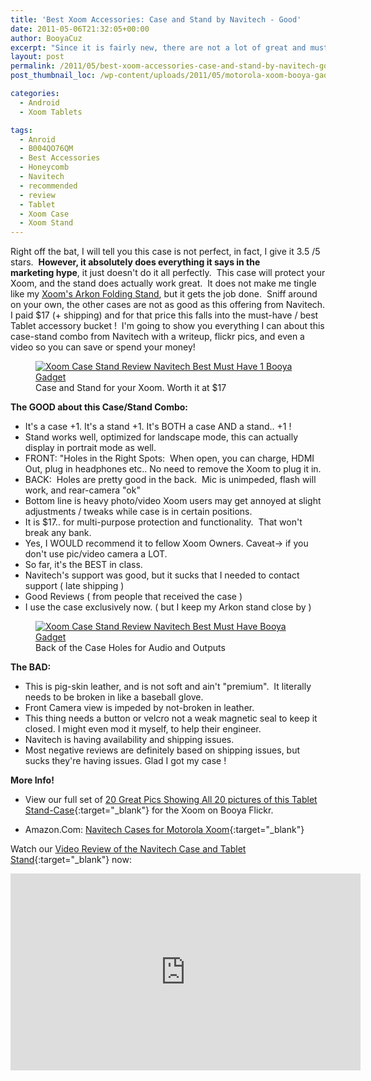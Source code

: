 ```yaml
---
title: 'Best Xoom Accessories: Case and Stand by Navitech - Good'
date: 2011-05-06T21:32:05+00:00
author: BooyaCuz
excerpt: "Since it is fairly new, there are not a lot of great and must have accessories out yet for the Motorola Xoom.  I've personally been searching for a decent case-stand combination and Navitech's offering from Amazon.com fit the bill."
layout: post
permalink: /2011/05/best-xoom-accessories-case-and-stand-by-navitech-good.html
post_thumbnail_loc: /wp-content/uploads/2011/05/motorola-xoom-booya-gadget-thumb.jpg

categories:
  - Android
  - Xoom Tablets

tags:
  - Anroid
  - B004QO76QM
  - Best Accessories
  - Honeycomb
  - Navitech
  - recommended
  - review
  - Tablet
  - Xoom Case
  - Xoom Stand
---
```

 Right off the bat, I will tell you this case is not perfect, in fact, I give it 3.5 /5 stars.  **However, it absolutely does everything it says in the marketing hype**, it just doesn't do it all perfectly.  This case will protect your Xoom, and the stand does actually work great.  It does not make me tingle like my [Xoom's Arkon Folding Stand](/2011/04/best-xoom-accessories-arkon-portable-fold-up-stand-for-apple-ipad-galaxy-tab-blackberry-play-book.html), but it gets the job done.  Sniff around on your own, the other cases are not as good as this offering from Navitech. I paid $17 (+ shipping) and for that price this falls into the must-have / best Tablet accessory bucket !  I'm going to show you everything I can about this case-stand combo from Navitech with a writeup, flickr pics, and even a video so you can save or spend your money!

<figure>
	<a href="{{ site.cdn-url }}/wp-content/uploads/2011/05/Navitech-Xoom-Case-Front-Open-Video.jpg">
    <img src="{{ site.cdn-url }}/wp-content/uploads/2011/05/Navitech-Xoom-Case-Front-Open-Video-640.jpg" 
         alt="Xoom Case Stand Review Navitech Best Must Have 1 Booya Gadget" title="Case and Stand for your Xoom"></a>
	<figcaption>Case and Stand for your Xoom. Worth it at $17</figcaption>
</figure>

**The GOOD about this Case/Stand Combo:**

  * It's a case +1. It's a stand +1. It's BOTH a case AND a stand.. +1 !
  * Stand works well, optimized for landscape mode, this can actually display in portrait mode as well.
  * FRONT: "Holes in the Right Spots:  When open, you can charge, HDMI Out, plug in headphones etc.. No need to remove the Xoom to plug it in.
  * BACK:  Holes are pretty good in the back.  Mic is unimpeded, flash will work, and rear-camera "ok"
  * Bottom line is heavy photo/video Xoom users may get annoyed at slight adjustments / tweaks while case is in certain positions.
  * It is $17.. for multi-purpose protection and functionality.  That won't break any bank.
  * Yes, I WOULD recommend it to fellow Xoom Owners. Caveat-> if you don't use pic/video camera a LOT.
  * So far, it's the BEST in class.
  * Navitech's support was good, but it sucks that I needed to contact support ( late shipping )
  * Good Reviews ( from people that received the case )
  * I use the case exclusively now. ( but I keep my Arkon stand close by )

<figure>
	<a href="{{ site.cdn-url }}/wp-content/uploads/2011/05/Navitech-Xoom-Case-Back-Stand-Review-Booya-Gadget.jpg">
    <img src="{{ site.cdn-url }}/wp-content/uploads/2011/05/Navitech-Xoom-Case-Back-Stand-Review-Booya-Gadget-640.jpg" 
         alt="Xoom Case Stand Review Navitech Best Must Have Booya Gadget" title="Back of Case holes and Kick Stand"></a>
	<figcaption>Back of the Case Holes for Audio and Outputs</figcaption>
</figure>

**The BAD:**

  * This is pig-skin leather, and is not soft and ain't "premium".  It literally needs to be broken in like a baseball glove.
  * Front Camera view is impeded by not-broken in leather.
  * This thing needs a button or velcro not a weak magnetic seal to keep it closed. I might even mod it myself, to help their engineer.
  * Navitech is having availability and shipping issues.
  * Most negative reviews are definitely based on shipping issues, but sucks they're having issues. Glad I got my case !

**More Info!**

* View our full set of [20 Great Pics Showing All 20 pictures of this Tablet Stand-Case](https://www.flickr.com/photos/booyagadget/sets/72157626539465481/){:target="_blank"} for the Xoom on Booya Flickr.

* Amazon.Com: [Navitech Cases for Motorola Xoom](http://amzn.to/2qH44Lw){:target="_blank"}

Watch our [Video Review of the Navitech Case and Tablet Stand](https://www.youtube.com/watch?v=jAEW7S4JYvM){:target="_blank"} now:
<iframe width="560" height="315" src="https://www.youtube.com/embed/jAEW7S4JYvM" frameborder="0" allowfullscreen></iframe>